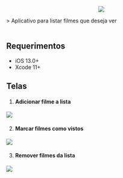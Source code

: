 <p align=center>
<img src="https://i.imgur.com/EcWn59Z.png" />
</p>
> Aplicativo para listar filmes que deseja ver<br><br>

## Requerimentos

- iOS 13.0+
- Xcode 11+

## Telas

1. #### Adicionar filme a lista

<img src="https://media.giphy.com/media/QeQFdfHtL05CtJJhe0/giphy.gif">

2. #### Marcar filmes como vistos

<img src="https://media.giphy.com/media/zohLmF2M6WsWRbnq4x/giphy.gif">

3. #### Remover filmes da lista

<img src="https://media.giphy.com/media/sGLoPJYq1ZkQUrM9tX/giphy.gif">

